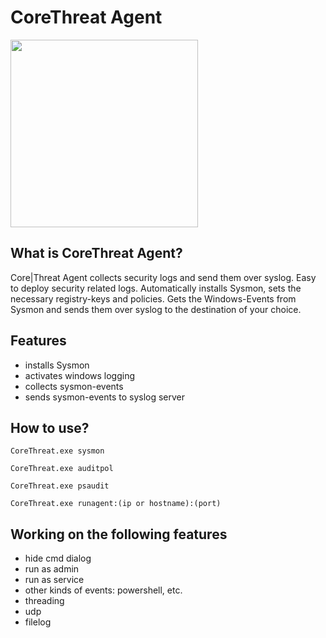 # CoreThreat Agent
<img src="https://corethreat.net/assets/img/logo.png" height="300px"> 

## What is CoreThreat Agent?
Core|Threat Agent collects security logs and send them over syslog.
Easy to deploy security related logs.
Automatically installs Sysmon, sets the necessary registry-keys and policies.
Gets the Windows-Events from Sysmon and sends them over syslog to the destination of your choice.

## Features
+ installs Sysmon
+ activates windows logging
+ collects sysmon-events
+ sends sysmon-events to syslog server

## How to use?
<code>CoreThreat.exe sysmon</code>

<code>CoreThreat.exe auditpol</code>

<code>CoreThreat.exe psaudit</code>

<code>CoreThreat.exe runagent:(ip or hostname):(port)</code>

  
## Working on the following features
- hide cmd dialog
- run as admin
- run as service
- other kinds of events: powershell, etc.
- threading
- udp
- filelog
